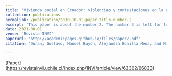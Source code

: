 ```yaml
---
title: "Vivienda social en Ecuador: violencias y contestaciones en la produccion progresista de periferias urbanas"
collection: publications
permalink: /publication/2010-10-01-paper-title-number-2
excerpt: 'This paper is about the number 2. The number 3 is left for future work.'
date: 2021-08-01
venue: 'Revista INVI'
paperurl: 'http://academicpages.github.io/files/paper2.pdf'
citation: 'Duran, Gustavo, Manuel Bayon, Alejandra Bonilla Mena, and Michael Janoschka. 2020. Vivienda Social En Ecuador: Violencias y Contestaciones En La Produccion Progresista de Periferias Urbanas. Revista INVI 35 (99): 34 to 56. https://doi.org/10.4067/S0718-83582020000200034.'

---
```



[Paper] (https://revistainvi.uchile.cl/index.php/INVI/article/view/63302/66833)

